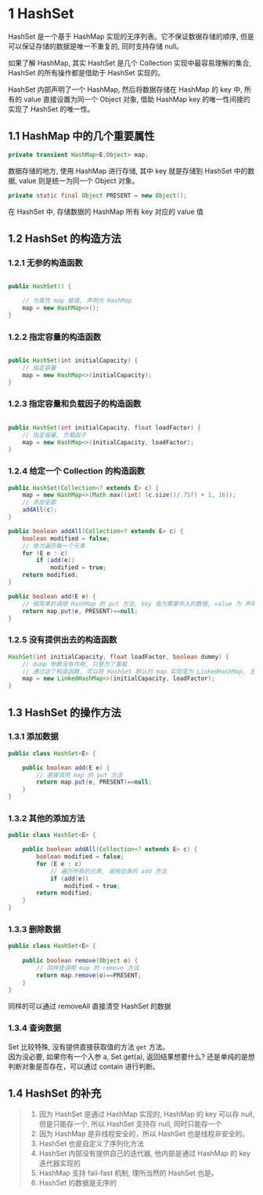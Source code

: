 # 1 HashSet

HashSet 是一个基于 HashMap 实现的无序列表。它不保证数据存储的顺序, 但是可以保证存储的数据是唯一不重复的, 同时支持存储 null。

如果了解 HashMap, 其实 HashSet 是几个 Collection 实现中最容易理解的集合, HashSet 的所有操作都是借助于 HashSet 实现的。

HashSet 内部声明了一个 HashMap, 然后将数据存储在 HashMap 的 key 中, 所有的 value 直接设置为同一个 Object 对象, 借助 HashMap key 的唯一性间接的实现了 HashSet 的唯一性。


## 1.1 HashMap 中的几个重要属性

```java
private transient HashMap<E,Object> map;
```
数据存储的地方, 使用 HashMap 进行存储, 其中 key 就是存储到 HashSet 中的数据, value 则是统一为同一个 Object 对象。

```java
private static final Object PRESENT = new Object();
```

在 HashSet 中, 存储数据的  HashMap 所有 key 对应的 value 值

## 1.2 HashSet 的构造方法

### 1.2.1 无参的构造函数

```java

public HashSet() {

    // 为属性 map 赋值, 声明为 HashMap
    map = new HashMap<>();
}
```

### 1.2.2 指定容量的构造函数

```java

public HashSet(int initialCapacity) {
    // 指定容量 
    map = new HashMap<>(initialCapacity);
}
```

### 1.2.3 指定容量和负载因子的构造函数

```java

public HashSet(int initialCapacity, float loadFactor) {
    // 指定容量, 负载因子
    map = new HashMap<>(initialCapacity, loadFactor);
}
```

### 1.2.4 给定一个 Collection 的构造函数

```java
public HashSet(Collection<? extends E> c) {
    map = new HashMap<>(Math.max((int) (c.size()/.75f) + 1, 16));
    // 添加全部
    addAll(c);
}

public boolean addAll(Collection<? extends E> c) {
    boolean modified = false;
    // 依次遍历每一个元素
    for (E e : c)
        if (add(e))
            modified = true;
    return modified;
}

public boolean add(E e) {
    // 很简单的调用 HashMap 的 put 方法, key 值为需要存入的数据, value 为 声明好的静态变量 PRESENT
    return map.put(e, PRESENT)==null;
}
```

### 1.2.5 没有提供出去的构造函数

```java
HashSet(int initialCapacity, float loadFactor, boolean dummy) {
    // dump 参数没有作用, 只是为了重载
    // 通过这个构造函数, 可以将 HashSet 默认的 map 实现变为 LinkedHashMap, 主要是子类 LinkedHashSet 起作用
    map = new LinkedHashMap<>(initialCapacity, loadFactor);
}
```

## 1.3 HashSet 的操作方法

### 1.3.1 添加数据

```java
public class HashSet<E> {

    public boolean add(E e) {
        // 直接调用 map 的 put 方法
        return map.put(e, PRESENT)==null;
    }
}
```

### 1.3.2 其他的添加方法

```java
public class HashSet<E> {

    public boolean addAll(Collection<? extends E> c) {
        boolean modified = false;
        for (E e : c)
            // 遍历所有的元素, 调用自身的 add 方法
            if (add(e))
                modified = true;
        return modified;
    }
}
```

### 1.3.3 删除数据

```java
public class HashSet<E> {
    
    public boolean remove(Object o) {
        // 同样是调用 map 的 remove 方法
        return map.remove(o)==PRESENT;
    }
}
```

同样的可以通过 removeAll 直接清空 HashSet 的数据

### 1.3.4 查询数据

Set 比较特殊, 没有提供直接获取值的方法 `get` 方法。   
因为没必要, 如果你有一个入参 a, Set.get(a), 返回结果想要什么? 还是单纯的是想判断对象是否存在，可以通过 contain 进行判断。


## 1.4 HashSet 的补充
> 1. 因为 HashSet 是通过 HashMap 实现的, HashMap 的 key 可以存 null, 但是只能存一个, 所以 HashSet 支持存 null, 同时只能存一个
> 2. 因为 HashMap 是非线程安全的，所以 HashSet 也是线程非安全的。
> 3. HashSet 也是自定义了序列化方法
> 4. HashSet 内部没有提供自己的迭代器, 他内部是通过 HashMap 的 key 迭代器实现的
> 5. HashMap 支持 fail-fast 机制, 理所当然的 HashSet 也是。
> 6. HashSet 的数据是无序的





